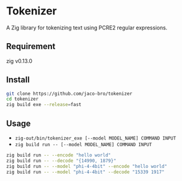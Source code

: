 # Tokenizer
A Zig library for tokenizing text using PCRE2 regular expressions.

## Requirement
zig v0.13.0

## Install
```bash
git clone https://github.com/jaco-bro/tokenizer
cd tokenizer
zig build exe --release=fast
```

## Usage
- `zig-out/bin/tokenizer_exe [--model MODEL_NAME] COMMAND INPUT` 
- `zig build run -- [--model MODEL_NAME] COMMAND INPUT` 

```bash
zig build run -- --encode "hello world"
zig build run -- --decode "{14990, 1879}"
zig build run -- --model "phi-4-4bit" --encode "hello world"
zig build run -- --model "phi-4-4bit" --decode "15339 1917"
```
